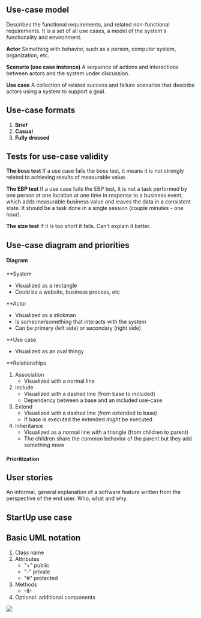 ## Use-case model
Describes the functional requirements, and related non-functional requirements. It is a set of all use cases, a model of the system's functionality and environment.

**Actor**
Something with behavior, such as a person, computer system, organization, etc.

**Scenario (use case instance)**
A sequence of actions and interactions between actors and the system under discussion.

**Use case**
A collection of related success and failure scenarios that describe actors using a system to support a goal.
 
## Use-case formats

1. **Brief**
2. **Casual**
3. **Fully dressed**

## Tests for use-case validity
**The boss test**
If a use case fails the boss test, it means it is not strongly related to achieving results of measurable value.

**The EBP test**
If a use case fails the EBP test, it is not a task performed by one person at one location at one time in response to a business event, which adds measurable business value and leaves the data in a consistent state. It should be a task done in a single session (couple minutes - one hour).

**The size test**
If it is too short it fails. Can't explain it better.

## Use-case diagram and priorities
#### Diagram
**System
- Visualized as a rectangle
- Could be a website, business process, etc

**Actor
- Visualized as a stickman
- Is someone/something that interacts with the system
- Can be primary (left side) or secondary (right side)

**Use case
- Visualized as an oval thingy

**Relationships
1. Association
	- Visualized with a normal line
2. Include
	- Visualized with a dashed line (from base to included)
	- Dependency between a base and an included use-case
3. Extend
	- Visualized with a dashed line (from extended to base)
	- If base is executed the extended *might* be executed
4. Inheritance
	- Visualized as a normal line with a triangle (from children to parent)
	- The children share the common behavior of the parent but they add something more

#### Prioritization

## User stories
An informal, general explanation of a software feature written from the perspective of the end user. Who, what and why.

## StartUp use case

## Basic UML notation
1. Class name
2. Attributes
	- "+" public
	- "-" private
	- "#" protected
3. Methods
	- -II-
4. Optional: additional components

![](Pasted%20image%2020220622215157.png)